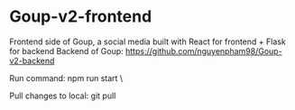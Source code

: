 # Goup-v2-frontend
Frontend side of Goup, a social media built with React for frontend + Flask for backend 
Backend of Goup: https://github.com/nguyenpham98/Goup-v2-backend

Run command: npm run start \

Pull changes to local: git pull
